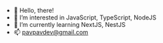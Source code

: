 - 👋 Hello, there!
- 👀 I’m interested in JavaScript, TypeScript, NodeJS
- 🌱 I’m currently learning NextJS, NestJS
- 📫 pavpavdev@gmail.com

<!---
PavPavv/PavPavv is a ✨ special ✨ repository because its `README.md` (this file) appears on your GitHub profile.
You can click the Preview link to take a look at your changes.
--->

